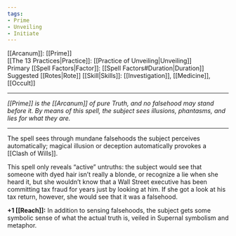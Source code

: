 ```yaml
---
tags:
- Prime
- Unveiling
- Initiate
---
```


[[Arcanum]]: [[Prime]]\
[[The 13 Practices|Practice]]: [[Practice of Unveiling|Unveiling]]\
Primary [[Spell Factors|Factor]]: [[Spell Factors#Duration|Duration]]\
Suggested [[Rotes|Rote]] [[Skill|Skills]]: [[Investigation]], [[Medicine]], [[Occult]]

---

_[[Prime]] is the [[Arcanum]] of pure Truth, and no falsehood may stand before it. By means of this spell, the subject sees illusions, phantasms, and lies for what they are._

---

The spell sees through mundane falsehoods the subject perceives automatically; magical illusion or deception automatically provokes a [[Clash of Wills]].

This spell only reveals “active” untruths: the subject would see that someone with dyed hair isn’t really a blonde, or recognize a lie when she heard it, but she wouldn’t know that a Wall Street executive has been committing tax fraud for years just by looking at him. If she got a look at his tax return, however, she would see that it was a falsehood.

**+1 [[Reach]]:** In addition to sensing falsehoods, the subject gets some symbolic sense of what the actual truth is, veiled in Supernal symbolism and metaphor.